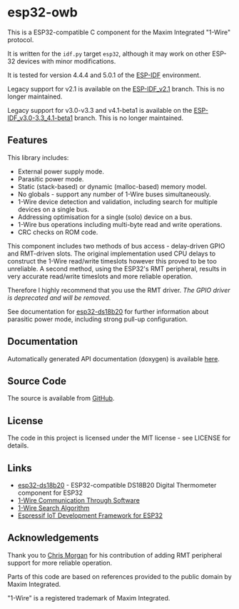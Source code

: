 # esp32-owb

This is a ESP32-compatible C component for the Maxim Integrated "1-Wire" protocol.

It is written for the `idf.py` target `esp32`, although it may work on other ESP-32 devices with minor modifications.

It is tested for version 4.4.4 and 5.0.1 of the [ESP-IDF](https://github.com/espressif/esp-idf) environment.

Legacy support for v2.1 is available on the [ESP-IDF_v2.1](https://github.com/DavidAntliff/esp32-owb/tree/ESP-IDF_v2.1) branch. This is no longer maintained.

Legacy support for v3.0-v3.3 and v4.1-beta1 is available on the [ESP-IDF_v3.0-3.3_4.1-beta1](https://github.com/DavidAntliff/esp32-owb/tree/ESP-IDF_v3.0-3.3_4.1-beta1) branch. This is no longer maintained.

## Features

This library includes:

 * External power supply mode.
 * Parasitic power mode.
 * Static (stack-based) or dynamic (malloc-based) memory model.
 * No globals - support any number of 1-Wire buses simultaneously.
 * 1-Wire device detection and validation, including search for multiple devices on a single bus.
 * Addressing optimisation for a single (solo) device on a bus.
 * 1-Wire bus operations including multi-byte read and write operations.
 * CRC checks on ROM code.

This component includes two methods of bus access - delay-driven GPIO and RMT-driven slots.
The original implementation used CPU delays to construct the 1-Wire read/write timeslots
however this proved to be too unreliable. A second method, using the ESP32's RMT peripheral,
results in very accurate read/write timeslots and more reliable operation.

Therefore I highly recommend that you use the RMT driver. *The GPIO driver is deprecated and will be removed.*

See documentation for [esp32-ds18b20](https://www.github.com/DavidAntliff/esp32-ds18b20#parasitic-power-mode) 
for further information about parasitic power mode, including strong pull-up configuration.

## Documentation

Automatically generated API documentation (doxygen) is available [here](https://davidantliff.github.io/esp32-owb/index.html).

## Source Code

The source is available from [GitHub](https://www.github.com/DavidAntliff/esp32-owb).

## License

The code in this project is licensed under the MIT license - see LICENSE for details.

## Links

 * [esp32-ds18b20](https://github.com/DavidAntliff/esp32-ds18b20) - ESP32-compatible DS18B20 Digital Thermometer 
                                                                    component for ESP32
 * [1-Wire Communication Through Software](https://www.maximintegrated.com/en/app-notes/index.mvp/id/126)
 * [1-Wire Search Algorithm](https://www.maximintegrated.com/en/app-notes/index.mvp/id/187)
 * [Espressif IoT Development Framework for ESP32](https://github.com/espressif/esp-idf)

## Acknowledgements

Thank you to [Chris Morgan](https://github.com/chmorgan) for his contribution of adding RMT peripheral support for more
reliable operation.

Parts of this code are based on references provided to the public domain by Maxim Integrated.

"1-Wire" is a registered trademark of Maxim Integrated.
